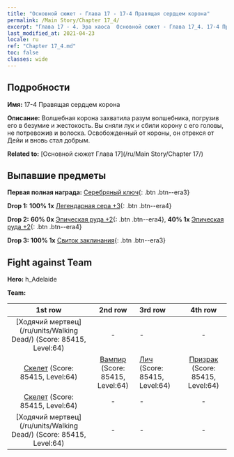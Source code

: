 ```yaml
---
title: "Основной сюжет - Глава 17 - 17-4 Правящая сердцем корона"
permalink: /Main Story/Chapter 17_4/
excerpt: "Глава 17 - 4. Эра хаоса  Основной сюжет - Глава 17_4. 17-4 Правящая сердцем корона"
last_modified_at: 2021-04-23
locale: ru
ref: "Chapter 17_4.md"
toc: false
classes: wide
---
```


## Подробности

 **Имя:** 17-4 Правящая сердцем корона

 **Описание:** Волшебная корона захватила разум волшебника, погрузив его в безумие и жестокость. Вы сняли лук и сбили корону с его головы, не потревожив и волоска. Освобожденный от короны, он отрекся от Дейи и вновь стал добрым.

 **Related to:** [Основной сюжет Глава 17](/ru/Main Story/Chapter 17/)

## Выпавшие предметы

 **Первая полная награда:** [Серебряный ключ](/ItemsRU/con_693/){: .btn .btn--era3}

 **Drop 1:** **100% 1x** [Легендарная сера +3](/ItemsRU/mat_57/){: .btn .btn--era4}

 **Drop 2:** **60% 0x** [Эпическая руда +2](/ItemsRU/mat_47/){: .btn .btn--era4}, **40% 1x** [Эпическая руда +2](/ItemsRU/mat_47/){: .btn .btn--era4}

 **Drop 3:** **100% 1x** [Свиток заклинания](/ItemsRU/con_694/){: .btn .btn--era3}


## Fight against Team
 **Hero:** h_Adelaide

 **Team:**


  | 1st row | 2nd row | 3rd row | 4th row |
  |:----:|:----:|:----|:----:|
  | [Ходячий мертвец](/ru/units/Walking Dead/) (Score: 85415, Level:64)  | - | - | - |
  | [Скелет](/ru/units/Skeleton/) (Score: 85415, Level:64)  | [Вампир](/ru/units/Vampire/) (Score: 85415, Level:64)  | [Лич](/ru/units/Lich/) (Score: 85415, Level:64)  | [Призрак](/ru/units/Wight/) (Score: 85415, Level:64)  |
  | [Скелет](/ru/units/Skeleton/) (Score: 85415, Level:64)  | - | - | - |
  | [Ходячий мертвец](/ru/units/Walking Dead/) (Score: 85415, Level:64)  | - | - | - |


